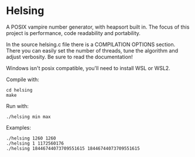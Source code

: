 # Helsing
A POSIX vampire number generator, with heapsort built in.
The focus of this project is performance, code readability and portability.

In the source helsing.c file there is a COMPILATION OPTIONS section.
There you can easily set the number of threads, tune the algorithm and adjust verbosity.
Be sure to read the documentation!

Windows isn't posix compatible, you'll need to install WSL or WSL2.

Compile with:
```
cd helsing
make
```
Run with: 
```
./helsing min max
```
Examples:
```
./helsing 1260 1260
./helsing 1 1172560176
./helsing 18446744073709551615 18446744073709551615
```
